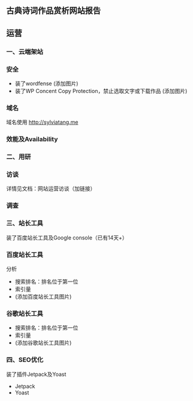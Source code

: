 ## 古典诗词作品赏析网站报告

## 运营

### 一、云端架站
### 安全
- 装了wordfense
(添加图片)
- 装了WP Concent Copy Protection，禁止选取文字或下载作品
(添加图片)
### 域名
域名使用 http://sylviatang.me
### 效能及Availability


### 二、用研
### 访谈
详情见文档：网站运营访谈（加链接）
### 调查

### 三、站长工具
装了百度站长工具及Google console（已有14天+）
### 百度站长工具
分析
- 搜索排名：排名位于第一位
- 索引量
- (添加百度站长工具图片)

### 谷歌站长工具
- 搜索排名：排名位于第一位
- 索引量
- (添加谷歌站长工具图片)

### 四、SEO优化
装了插件Jetpack及Yoast
- Jetpack
- Yoast